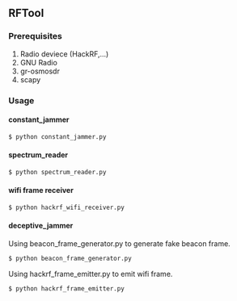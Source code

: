 ## RFTool

### Prerequisites
1. Radio deviece (HackRF,...)
2. GNU Radio
3. gr-osmosdr
4. scapy

### Usage
#### constant_jammer
```sh
$ python constant_jammer.py
```

#### spectrum_reader
```sh
$ python spectrum_reader.py
```

#### wifi frame receiver
```sh
$ python hackrf_wifi_receiver.py
```

#### deceptive_jammer
Using beacon_frame\_generator.py to generate fake beacon frame.
```sh
$ python beacon_frame_generator.py
```
Using hackrf_frame\_emitter.py to emit wifi frame.
```sh
$ python hackrf_frame_emitter.py
```
